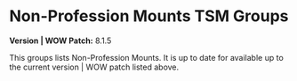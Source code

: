 # Non-Profession Mounts TSM Groups

**Version | WOW Patch:** 8.1.5

This groups lists Non-Profession Mounts. It is up to date for available up to the current version | WOW patch listed above.
